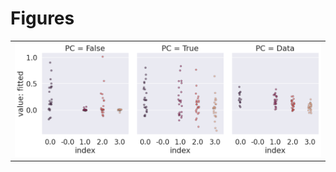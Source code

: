 
# Figures

|                                       |
|:--------------------------------------|
| ![](./base-train-best_fit-strip-.png) |
